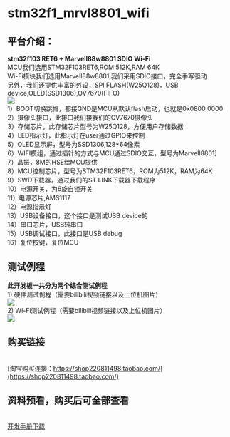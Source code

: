 # stm32f1_mrvl8801_wifi

## 平台介绍：
**stm32f103 RET6 + Marvell88w8801 SDIO Wi-Fi**
<br>MCU我们选用STM32F103RET6,ROM 512K,RAM 64K
<br>Wi-Fi模块我们选用Marvell88w8801,我们采用SDIO接口，完全手写驱动
<br>另外，我们还提供丰富的外设，SPI FLASH(W25Q128)，USB device,OLED(SSD1306),OV7670(FIFO)
<br>[![](https://img-blog.csdnimg.cn/20191205162412878.png?x-oss-process=image/watermark,type_ZmFuZ3poZW5naGVpdGk,shadow_10,text_aHR0cHM6Ly9ibG9nLmNzZG4ubmV0L3dlaXhpbl8zOTAxNzQ3OQ==,size_16,color_FFFFFF,t_70)](https://shop220811498.taobao.com)
<br>1）BOOT切换跳帽，都接GND是MCU从默认flash启动，也就是0x0800 0000
<br>2）摄像头接口，此接口我们接我们的OV7670摄像头
<br>3）存储芯片，此存储芯片型号为W25Q128，方便用户存储数据
<br>4）LED指示灯，此指示灯在user通过GPIO来控制
<br>5）OLED显示屏，型号为SSD1306,128*64像素
<br>6）WIFI模组，通过插针的方式与MCU通过SDIO交互，型号为Marvell8801]
<br>7）晶振，8M的HSE给MCU提供
<br>8）MCU控制芯片，型号为STM32F103RET6，ROM为512K，RAM为64K
<br>9）SWD下载器，通过我们的ST LINK下载器下载程序
<br>10）电源开关，为6旋自锁开关
<br>11）电源芯片,AMS1117
<br>12）电源指示灯
<br>13）USB设备接口，这个接口是测试USB device的
<br>14）串口芯片，USB转串口
<br>15）USB调试接口，此接口是USB debug
<br>16）复位按键，复位MCU
## 测试例程
**此开发板一共分为两个综合测试例程**
<br>1) 硬件测试例程（需要bilibili视频链接以及上位机图片）
<br>[![](https://img-blog.csdnimg.cn/20191206095622718.png?x-oss-process=image/watermark,type_ZmFuZ3poZW5naGVpdGk,shadow_10,text_aHR0cHM6Ly9ibG9nLmNzZG4ubmV0L3dlaXhpbl8zOTAxNzQ3OQ==,size_16,color_FFFFFF,t_70)](https://shop220811498.taobao.com)
<br>2) Wi-Fi测试例程（需要bilibili视频链接以及上位机图片）
<br>[![](https://img-blog.csdnimg.cn/20191206095733689.png?x-oss-process=image/watermark,type_ZmFuZ3poZW5naGVpdGk,shadow_10,text_aHR0cHM6Ly9ibG9nLmNzZG4ubmV0L3dlaXhpbl8zOTAxNzQ3OQ==,size_16,color_FFFFFF,t_70)](https://shop220811498.taobao.com)
## 购买链接
<br>[淘宝购买连接：https://shop220811498.taobao.com/](https://shop220811498.taobao.com/)
## 资料预看，购买后可全部查看
<br>[开发手册下载](https://pan.baidu.com/s/1kQS5uHstbzwrahCS1lxQZA)